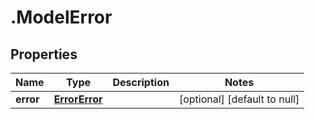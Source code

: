 # .ModelError

## Properties
Name | Type | Description | Notes
------------ | ------------- | ------------- | -------------
**error** | [**ErrorError**](ErrorError.md) |  | [optional] [default to null]


